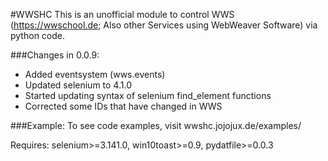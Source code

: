 #WWSHC
This is an unofficial module to control WWS (https://wwschool.de; Also other Services using WebWeaver Software) via python code.

###Changes in 0.0.9:
* Added eventsystem (wws.events)
* Updated selenium to 4.1.0
* Started updating syntax of selenium find_element functions
* Corrected some IDs that have changed in WWS

###Example:
To see code examples, visit wwshc.jojojux.de/examples/


Requires: selenium>=3.141.0, win10toast>=0.9, pydatfile>=0.0.3
